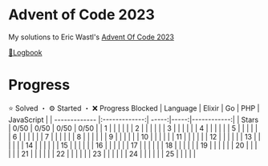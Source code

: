 # Advent of Code 2023
My solutions to Eric Wastl's [Advent Of Code 2023](https://adventofcode.com/2023)

[📝Logbook](./logbook/README.md)

# Progress
⭐️ Solved ・ ⚙️ Started ・ ❌ Progress Blocked
| Language      | Elixir        | Go    |  PHP | JavaScript  |
| ------------- |:-------------:| -----:|-----:|------------:|
| Stars         |      0/50     |  0/50 | 0/50 | 0/50        |
| 1             |               |       |      |             |
| 2             |               |       |      |             |
| 3             |               |       |      |             |
| 4             |               |       |      |             |
| 5             |               |       |      |             |
| 6             |               |       |      |             |
| 7             |               |       |      |             |
| 8             |               |       |      |             |
| 9             |               |       |      |             |
| 10            |               |       |      |             |
| 11            |               |       |      |             |
| 12            |               |       |      |             |
| 13            |               |       |      |             |
| 14            |               |       |      |             |
| 15            |               |       |      |             |
| 16            |               |       |      |             |
| 17            |               |       |      |             |
| 18            |               |       |      |             |
| 19            |               |       |      |             |
| 20            |               |       |      |             |
| 21            |               |       |      |             |
| 22            |               |       |      |             |
| 23            |               |       |      |             |
| 24            |               |       |      |             |
| 25            |               |       |      |             |
